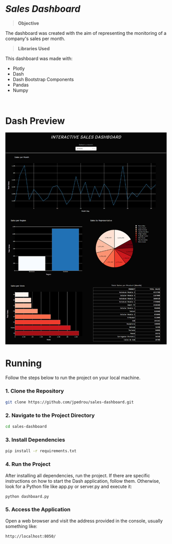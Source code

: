 # *Sales Dashboard*

> **Objective**

The dashboard was created with the aim of representing the monitoring of a company's sales per month.

> **Libraries Used**

This dashboard was made with:
- Plotly
- Dash
- Dash Bootstrap Components
- Pandas
- Numpy

<br>

# Dash Preview

<img src = 'img/preview.png'>

<br>

# Running

Follow the steps below to run the project on your local machine.

### 1. Clone the Repository

```bash
git clone https://github.com/jpedrou/sales-dashboard.git
```

### 2. Navigate to the Project Directory

```bash
cd sales-dashboard
```

### 3. Install Dependencies

```bash
pip install -r requirements.txt
```

### 4. Run the Project
After installing all dependencies, run the project. If there are specific instructions on how to start the Dash application, follow them. Otherwise, look for a Python file like app.py or server.py and execute it:

```bash
python dashboard.py
```

### 5. Access the Application
Open a web browser and visit the address provided in the console, usually something like:

```bash
http://localhost:8050/
```